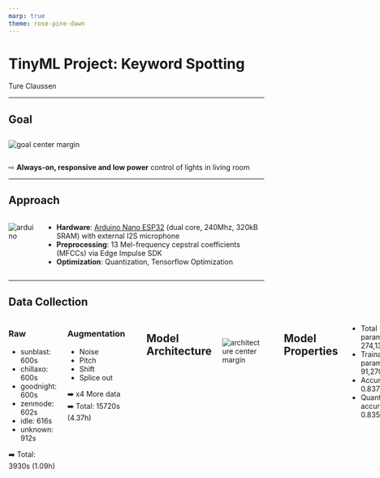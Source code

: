 ```yaml
---
marp: true
theme: rose-pine-dawn
---
```


<style type="text/css">
.columns {
    display: grid;
    grid-template-columns: repeat(2, minmax(0, 1fr));
    gap: 1rem;
}

img {
    background-color: transparent !important;
    max-height: 60vh;
    height: auto;
    width: auto;
    max-width: 100%;
}

img[alt~="center"] {
    display: block;
    margin: 0 auto;
}

img[alt~="margin"] {
    margin-top: 2em;
    margin-bottom: 2em;
}
</style>

# TinyML Project: Keyword Spotting

Ture Claussen

---

## Goal

![goal center margin](assets/goal.drawio.png)

⇨ **Always-on, responsive and low power** control of lights in living room

---

## Approach

<div class="columns">
<div>

![arduino](./assets/arduino_nano_esp32.jpg)

</div>

<div>

- **Hardware**: [Arduino Nano ESP32](https://docs.arduino.cc/hardware/nano-esp32/) (dual core, 240Mhz, 320kB SRAM) with external I2S microphone
- **Preprocessing**: 13 Mel-frequency cepstral coefficients (MFCCs) via Edge Impulse SDK
- **Optimization**: Quantization, Tensorflow Optimization

</div>
</div>

---

## Data Collection

<div class="columns">
<div>

### Raw

- sunblast: 600s
- chillaxo: 600s
- goodnight: 600s
- zenmode: 602s
- idle: 616s
- unknown: 912s

➡️ Total: 3930s (1.09h)

</div>
<div>

### Augmentation

- Noise
- Pitch
- Shift
- Splice out

➡️ x4 More data
➡️ Total: 15720s (4.37h)

</div>

---

## Model Architecture

![architecture center margin](assets/architecture.drawio.png)

---

## Model Properties

- Total params: 274,132
- Trainable params: 91,270
- Accuracy: 0.8379
- Quantized accuracy: 0.8354

---

## Confusion Matrix

![confusion center margin](assets/confusion_bigger_model.png)

---

## Technical Overview

![overview center margin](assets/technical_overview.drawio.png)

---

## Continuous Audio via Ring Buffer

![ring center margin](assets/ring_buffer.drawio.png)

---

## Performance

![performance center margin](assets/performance.drawio.png)

---

## Memory Footprint

- Total SRAM Allocated: 98kB (33%)
- Total SRAM Free: 300kB
- Total PSRAM Allocated: 172kB (2%)
- Total PSRAM Free: 8,385kB

---

## Demo Time!

---

## Project Result

1. **Phase: MVP (5 points)**
   - Self-created, small dataset with multiple human voices ✅
   - Detection of one command spoken clearly, close and without noise ✅
   - Receive classification result via serial monitor ✅
2. **Phase: Extended MVP (10 points)**
   - Addtion of three more commands (max three syllables) ✅
   - Extension of dataset with synthetic data (with TTS model) ✅
3. **Phase: Usable Product (15 points)**
   - Integration: Works with MQTT and Home Assistant ✅
   - Reactivity: Time from command to MQTT message in less than one second ✅
   - Robustness: All distances and usual noice scenarios (conversation, TV etc.) ➖

---

## Learnings

- Tensorflow Optmization (QAT etc.) only supports Keras 2 and has very limited architecture support
- Synthetic data did not add as much value as hoped

---

## Future Work

- Get rid of dynamic memory allocations
- Optimize Fourier Transformation even more (radix 4)
- More data augmentation
- More advanced architectures
- NAS is promising as hyperparameters are quite random at the moment
